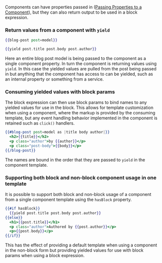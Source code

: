 Components can have properties passed in ([Passing Properties to a Component](passing-properties-to-a-component/)),
but they can also return output to be used in a block expression.

### Return values from a component with `yield`

```handlebars {data-filename=app/templates/index.hbs}
{{blog-post post=model}}
```

```handlebars {data-filename=app/templates/components/blog-post.hbs}
{{yield post.title post.body post.author}}
```

Here an entire blog post model is being passed to the component as a single component property.
In turn the component is returning values using `yield`.
In this case the yielded values are pulled from the post being passed in
but anything that the component has access to can be yielded, such as an internal property or something from a service.

### Consuming yielded values with block params

The block expression can then use block params to bind names to any yielded values for use in the block.
This allows for template customization when using a component,
where the markup is provided by the consuming template,
but any event handling behavior implemented in the component is retained such as `click()` handlers.

```handlebars {data-filename=app/templates/index.hbs}
{{#blog-post post=model as |title body author|}}
  <h2>{{title}}</h2>
  <p class="author">by {{author}}</p>
  <p class="post-body">{{body}}</p>
{{/blog-post}}
```

The names are bound in the order that they are passed to `yield` in the component template.

### Supporting both block and non-block component usage in one template

It is possible to support both block and non-block usage of a component from a single component template
using the `hasBlock` property.

```handlebars {data-filename=app/templates/components/blog-post.hbs}
{{#if hasBlock}}
  {{yield post.title post.body post.author}}  
{{else}}
  <h1>{{post.title}}</h1>
  <p class="author">Authored by {{post.author}}</p>
  <p>{{post.body}}</p>
{{/if}}
```

This has the effect of providing a default template when using a component in the non-block form
but providing yielded values for use with block params when using a block expression.
